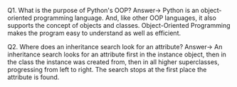 Q1. What is the purpose of Python's OOP?
Answer-> 
Python is an object-oriented programming language. And, like other OOP languages, it also supports the concept of objects and classes.
Object-Oriented Programming makes the program easy to understand as well as efficient.

Q2. Where does an inheritance search look for an attribute?
Answer-> 
An inheritance search looks for an attribute first in the instance object, then in the class the instance was created from, then in all higher superclasses, progressing from left to right. The search stops at the first place the attribute is found.



